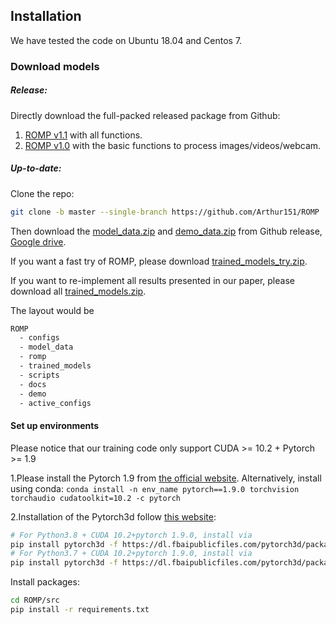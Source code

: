 ## Installation

We have tested the code on Ubuntu 18.04 and Centos 7. 

### Download models

##### Release:

Directly download the full-packed released package from Github:
1. [ROMP v1.1](https://github.com/Arthur151/ROMP/releases/tag/v1.1) with all functions.
2. [ROMP v1.0](https://github.com/Arthur151/ROMP/releases/download/v1.0/ROMP_v1.0.zip) with the basic functions to process images/videos/webcam.

##### Up-to-date:

Clone the repo:
```bash
git clone -b master --single-branch https://github.com/Arthur151/ROMP
```

Then download the [model_data.zip](https://github.com/Arthur151/ROMP/releases/download/v1.1/model_data.zip) and [demo_data.zip](https://github.com/Arthur151/ROMP/releases/download/v1.1/demo_videos.zip) from Github release, [Google drive](https://drive.google.com/drive/folders/1YdsHh62KGuQMowRjKM9Vzj_7pflb51BB?usp=sharing). 

If you want a fast try of ROMP, please download [trained_models_try.zip](https://github.com/Arthur151/ROMP/releases/download/v1.1/trained_models_try.zip).

If you want to re-implement all results presented in our paper, please download all [trained_models.zip](https://github.com/Arthur151/ROMP/releases/download/v1.1/trained_models.zip).

The layout would be
```bash
ROMP
  - configs
  - model_data
  - romp
  - trained_models
  - scripts
  - docs
  - demo
  - active_configs
```

#### Set up environments

Please notice that our training code only support CUDA >= 10.2 + Pytorch >= 1.9

1.Please install the Pytorch 1.9 from [the official website](https://pytorch.org/). Alternatively, install using conda:
`conda install -n env_name pytorch==1.9.0 torchvision torchaudio cudatoolkit=10.2 -c pytorch`

2.Installation of the Pytorch3d follow [this website](https://github.com/facebookresearch/pytorch3d/blob/master/INSTALL.md):

```bash
# For Python3.8 + CUDA 10.2+pytorch 1.9.0, install via
pip install pytorch3d -f https://dl.fbaipublicfiles.com/pytorch3d/packaging/wheels/py38_cu102_pyt190/download.html
# For Python3.7 + CUDA 10.2+pytorch 1.9.0, install via
pip install pytorch3d -f https://dl.fbaipublicfiles.com/pytorch3d/packaging/wheels/py37_cu102_pyt190/download.html
```

Install packages:
```bash
cd ROMP/src
pip install -r requirements.txt
```
